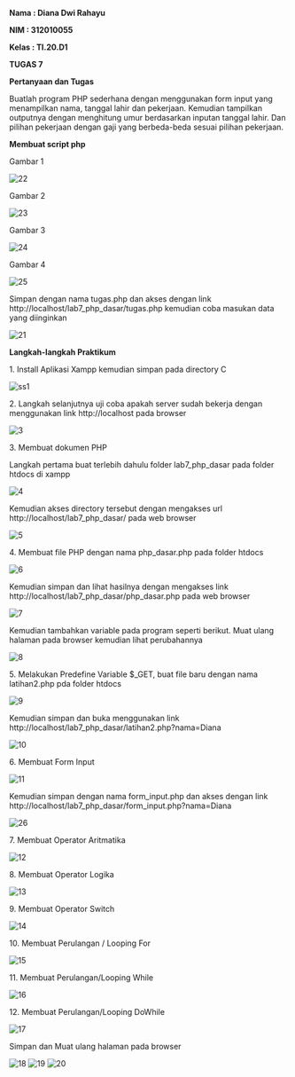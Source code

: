 <b> Nama : Diana Dwi Rahayu
<p> NIM  : 312010055
<p> Kelas : TI.20.D1 </b>

<b> TUGAS 7 </b>
<p> <b> Pertanyaan dan Tugas </b> 
<p> Buatlah program PHP sederhana dengan menggunakan form input yang menampilkan nama, tanggal lahir dan pekerjaan. Kemudian tampilkan outputnya dengan menghitung umur berdasarkan inputan tanggal lahir. Dan pilihan pekerjaan dengan gaji yang berbeda-beda sesuai pilihan pekerjaan. 
<p> <b> Membuat script php </b>
<p> Gambar 1

![22](https://user-images.githubusercontent.com/101866805/169338356-5ae61be5-33eb-4b55-a122-e6d384529742.png)
<p> Gambar 2

![23](https://user-images.githubusercontent.com/101866805/169338485-3590cfe4-073e-453b-aad3-381549d6dd95.png)
<p> Gambar 3

![24](https://user-images.githubusercontent.com/101866805/169338826-37845cff-c944-4c44-a37b-bf249a51cd10.png)
<p> Gambar 4

![25](https://user-images.githubusercontent.com/101866805/169339292-b1eb7f80-20c7-4cb4-9d6c-4c7a93717ecf.png)
<p> Simpan dengan nama tugas.php dan akses dengan link http://localhost/lab7_php_dasar/tugas.php kemudian coba masukan data yang diinginkan

![21](https://user-images.githubusercontent.com/101866805/169342087-24bad061-976d-425d-9c0f-2a0124897839.png)
<p>
<p> <b> Langkah-langkah Praktikum </b>
<p> 1. Install Aplikasi Xampp kemudian simpan pada directory C

![ss1](https://user-images.githubusercontent.com/101866805/169342704-2cf1f4bd-1e0f-459b-bb17-243ac7524fb9.png)
<p> 2. Langkah selanjutnya uji coba apakah server sudah bekerja dengan menggunakan link http://localhost pada browser

![3](https://user-images.githubusercontent.com/101866805/169343131-bebbe8ff-1955-49cb-b5f1-aec3cf6c8507.png)
<p> 3. Membuat dokumen PHP 
<p> Langkah pertama buat terlebih dahulu folder lab7_php_dasar pada folder htdocs di xampp

![4](https://user-images.githubusercontent.com/101866805/169343775-50364b66-844d-4d08-bd7a-b7e6aa02fee3.png)
<p> Kemudian akses directory tersebut dengan mengakses url http://localhost/lab7_php_dasar/ pada web browser

![5](https://user-images.githubusercontent.com/101866805/169343945-891d265c-7d7a-4ec5-94b1-8be261daab0f.png)
<p> 4. Membuat file PHP dengan nama php_dasar.php pada folder htdocs

![6](https://user-images.githubusercontent.com/101866805/169344885-219a84af-42ba-4c4a-b81c-6826da136050.png)
<p> Kemudian simpan dan lihat hasilnya dengan mengakses link http://localhost/lab7_php_dasar/php_dasar.php pada web browser

![7](https://user-images.githubusercontent.com/101866805/169345001-898725c0-c207-4037-a1e0-6be440149c84.png)
<p> Kemudian tambahkan variable pada program seperti berikut. Muat ulang halaman pada browser kemudian lihat perubahannya

![8](https://user-images.githubusercontent.com/101866805/169345223-08253f0b-0759-4849-a542-b4972d62d377.png)
<p> 5. Melakukan Predefine Variable $_GET, buat file baru dengan nama latihan2.php pda folder htdocs

![9](https://user-images.githubusercontent.com/101866805/169345831-3f4abb9f-24e2-4898-bc50-44c37fe084d9.png)
<p> Kemudian simpan dan buka menggunakan link http://localhost/lab7_php_dasar/latihan2.php?nama=Diana

![10](https://user-images.githubusercontent.com/101866805/169346032-ee8d7db6-bae1-41fe-b4ce-bf32bde5929a.png)
<p> 6. Membuat Form Input

![11](https://user-images.githubusercontent.com/101866805/169346196-c4679041-1c83-4dad-a447-34ad95a057c4.png)
<p> Kemudian simpan dengan nama form_input.php dan akses dengan link http://localhost/lab7_php_dasar/form_input.php?nama=Diana

![26](https://user-images.githubusercontent.com/101866805/169349755-3dae44ad-3dc2-47fc-a3d9-d65512db5676.png)
<p> 7. Membuat Operator Aritmatika

  ![12](https://user-images.githubusercontent.com/101866805/169347800-f4b761fa-5f19-4206-afcb-8beeddd2cf5f.png)
<p> 8. Membuat Operator Logika

![13](https://user-images.githubusercontent.com/101866805/169347755-f985dee0-4361-48d4-b0ef-66e88f9034fb.png)
<p> 9. Membuat Operator Switch

![14](https://user-images.githubusercontent.com/101866805/169347688-d8313178-8d17-4c93-ab97-adbc5a1b337c.png)
<p> 10. Membuat Perulangan / Looping For

![15](https://user-images.githubusercontent.com/101866805/169347597-49dc5f1a-c499-4d35-950f-8db708d7b8fa.png)
<p> 11. Membuat Perulangan/Looping While

![16](https://user-images.githubusercontent.com/101866805/169347445-79104e07-f391-408e-976b-ac04be2c4614.png)
<p> 12. Membuat Perulangan/Looping DoWhile

![17](https://user-images.githubusercontent.com/101866805/169347398-e4152248-8161-42ab-89fd-c05831b9b761.png)
<p> Simpan dan Muat ulang halaman pada browser

![18](https://user-images.githubusercontent.com/101866805/169350342-49cfc600-e4b3-4e50-8393-15b19964a579.png)
![19](https://user-images.githubusercontent.com/101866805/169350425-c66e7457-7a64-4c83-a8b7-0ba7172650bc.png)
![20](https://user-images.githubusercontent.com/101866805/169350472-22e2bebc-b181-42cd-acbd-03abbf16df01.png)
